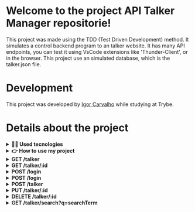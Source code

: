 # Welcome to the project API Talker Manager repositorie!

This project was made using the TDD (Test Driven Development) method. It simulates a control backend program to an talker website. It has many API endpoints, you can test it using VsCode extensions like 'Thunder-Client', or in the browser. This project use an simulated database, which is the talker.json file.

# Development

This project was developed by [Igor Carvalho](https://www.linkedin.com/in/dev-igor-carvalho/) while studying at Trybe.

# Details about the project

<details>
  <summary><strong>👨‍💻 Used tecnologies</strong></summary><br />

  - Node.js
  - JavaScript
  - Express
  - JavaScript
  - Docker

</details>

<details>
  <summary><strong>👉 How to use my project</strong></summary><br />

  First of all, clone the repositorie<br />
  - `git clone git@github.com:igorrCarvalho/Project-API-Talker-Manager.git`<br />
  Then, enter the cloned repositorie<br />
  - `cd directorie_name` <br />
  Then, install the project dependencies in the terminal <br />
  - `npm install`<br />
  Then, use docker to run up the server container<br />
  - `docker-compose up -d`<br />
  Then, use the container bash<br />
  - `docker exec -it talker_manager bash`<br />
  Finally, start the server<br />
  - `npm start`

</details>

<details>
  <summary><strong>GET /talker</strong></summary><br />
  
  This is an GET http endpoint, that will get every talkers that exists in the database and an status 200.<br /><br />
  You can use it with Thunder-Client or in the browser, generally the endpoint will be:<br /><br />
  `localhost:3000/talker`

</details>

<details>
  <summary><strong>GET /talker/:id</strong></summary><br />
  
  This is an GET http endpoint, that will get the talker that exists in the database with the id used and an status 200.<br /><br />
  
  You can use it with Thunder-Client or in the browser, you should use the id in the url, generally the endpoint will be:<br /><br />
  `localhost:3000/talker/id`

</details>

<details>
  <summary><strong>POST /login</strong></summary><br />
  
  This is an POST http endpoint, that will make the user login validate.<br /><br />
  
  If the email and password exists in the database and are correct, the endpoint will return a token, with an status 200
  
  You can use it with Thunder-Client, you should use the email and password in the body, generally the endpoint will be:<br /><br />
  `localhost:3000/login`

</details>

<details>
  <summary><strong>POST /login</strong></summary><br />
  
  This is an POST http endpoint, that will make the user login validate.<br /><br />
  
  If the email and password exists in the database and are correct, the endpoint will return a token, with an status 200
  
  You can use it with Thunder-Client, you should use the email and password in the body, generally the endpoint will be:<br /><br />
  `localhost:3000/login`

</details>

<details>
  <summary><strong>POST /talker</strong></summary><br />
  
  This is an POST http endpoint, that will generate a new talker.<br /><br />
  
  If the token exists and the data are correct a new user is added to the database, it return the new user, with an status 200<br /><br />
  
  You can use it with Thunder-Client, you should use the email and password in the body, generally the endpoint will be:<br /><br />
  `localhost:3000/talker`

</details>

<details>
  <summary><strong>PUT /talker/:id</strong></summary><br />

  This is an PUT http endpoint, that will edit the talker with the id used.<br /><br />

  The body should look like this:
  
  ```json
  {
    "name": "Danielle Santos",
    "age": 56,
    "talk": {
      "watchedAt": "22/10/2019",
      "rate": 5
    }
  }
  ```
  If the token exists and the data are correct a the talker is edited in the database, it return the new talker, with an status 200<br /><br />
  
  You can use it with Thunder-Client, generally the endpoint will be:<br /><br />
  `localhost:3000/talker/:id`

</details>

<details>
  <summary><strong>DELETE /talker/:id</strong></summary><br />

  This is an DELETE http endpoint, that will delete the talker with the id in the database.<br /><br />

  The body should look like this:

  If the token exists and the id are correct the talker is deleted from the database, with an status 204<br /><br />
  
  You can use it with Thunder-Client, generally the endpoint will be:<br /><br />
  `localhost:3000/talker/:id`

</details>


<details>
  <summary><strong>GET /talker/search?q=searchTerm</strong></summary><br />

  This is an get http endpoint, that will show you talkers with the name used in the query (placed after '=').<br /><br />

  If the name exists the talkers are shown, with an status 200<br /><br />
  
  You can use it with Thunder-Client or your browser, generally the endpoint will be:<br /><br />
  `localhost:3000/talker/search?q=searchTerm`

</details>
</details>
